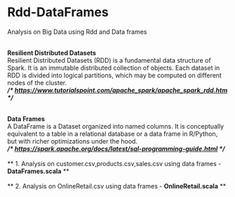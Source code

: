 # Rdd-DataFrames
Analysis on Big Data using Rdd and Data frames
</br></br>

<b>Resilient Distributed Datasets</b></br>
Resilient Distributed Datasets (RDD) is a fundamental data structure of Spark. It is an immutable distributed collection of objects. Each dataset in RDD is divided into logical partitions, which may be computed on different nodes of the cluster.</br>
<i><b> /* https://www.tutorialspoint.com/apache_spark/apache_spark_rdd.htm */ </b></i>
</br></br>

<b>Data Frames</b></br>
A DataFrame is a Dataset organized into named columns. It is conceptually equivalent to a table in a relational database or a data frame in R/Python, but with richer optimizations under the hood.</br>
<i><b> /* https://spark.apache.org/docs/latest/sql-programming-guide.html */ </b></i>
</br></br>
** 1. Analysis on customer.csv,products.csv,sales.csv using data frames - <b>DataFrames.scala</b> **</br></br>
** 2. Analysis on OnlineRetail.csv using data frames - <b>OnlineRetail.scala</b> **
